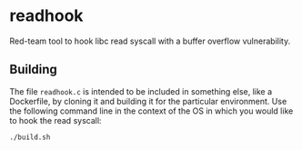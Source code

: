# readhook
Red-team tool to hook libc read syscall with a buffer overflow vulnerability.

## Building

The file `readhook.c` is intended to be included in something else, like a Dockerfile, by cloning it and building it for the particular environment. Use the following command line in the context of the OS in which you would like to hook the read syscall:
```
./build.sh
```
